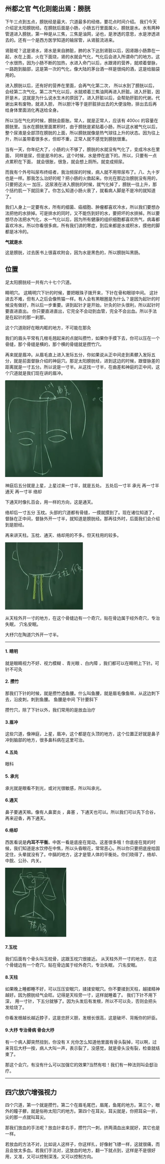 ## 州都之官 气化则能出焉：膀胱
下午三点到五点，膀胱经是最大、穴道最多的经络，要花点时间介绍。
我们今天介绍足太阳膀胱经。在膀胱后面是小肠，小肠五行里面属火，膀胱是水。水有两种管道进入膀胱，第一种是从三焦，三焦是油网，泌也，是渗透的意思，水是渗透进去的。还有一个是西方医学知道的输尿管，从肾脏流进来。

肾脏呢？这是肾水，肾水是来自肺脏，肺的水下达到肾脏以后，因肾跟小肠靠在一起，水在上面，火在下面烧，肾的水就会气化，气化后会进入所谓命门的地方。这个水很热，因为小肠不断的加热，水进入命门以后，水跟肾的营养，就顺着督脉，一路跑到脑部，这是第一次的气化，像大陆的茅台酒一样是很纯的酒，这是给脑袋用的。

进入膀胱以后，还有好的营养在里面，会再气化第二次， 所以水到了膀胱以后，会经第二次气化。第二次气化以后，水就顺着三焦油网再进入肝脏。进入肝脏，因肝是木，这就是为什么说水生木的原因了。进入肝脏以后，会帮助肝脏的代谢。代谢出来有废物，就进入胆， 所以胆汁等于是肝脏排出去的大便浊物，排出去后再给身体里面消化再送给全身。

所以当在气化的时候，膀胱会膨胀。常人，就是正常人，应该有 400cc 的容量在膀胱里。当水在膀胱里面累积时，由于膀胱是紧贴着小肠，所以这水被气化以后，整个尿液是全部顶在膀胱的上面，所以膀胱就像是热气球往上升的状态。因为往上升，所以虽带着很多水，但却不重，正常人就不感觉到膀胱很重。

当有一天，你年纪大了，小肠的火不够了，膀胱的水就没有气化了，变成冷水在里面， 同样是尿，但是是冷的水。这个时候，水是停在底下的。所以，只要有一点点累积在下面， 就会很胀，很急，就会想上厕所。就变成频尿。

而我有个外号叫尿布终结者，我治频尿的时候，病人就不用带尿布了。八、九十岁也是一样。那我怎么治好的呢？把小肠的火救起来。你光在那边治膀胱没有用的，只要把这火一 加压，这尿液在进入膀胱的时候，就气化掉了，膀胱一往上升，那个括约肌一下就回来了。你怎么知道小肠火衰了，就看病人脚是不是冷的就知道了。

我们人身上一定要有水，所有的细菌、癌细胞、肿瘤都喜欢冷水，所以我们要想办法把他的水排掉。可是排水的同时，又不能伤到好的水，要把坏的水排掉。所以要想尽办法把水气化，水一气化以后，因为所有健康的组织细胞都喜欢热气，病毒都喜欢冷水。所以你看很多病，所有我们讲的寒症，到后来都是水或积水，摸他的脚都是冰冷的。

**气就是水** 

这是膀胱，过去医书上很喜欢附会，因为水是黑色的，所以膀胱叫黑肠。

## 位置
足太阳膀胱经一共有六十七个穴道。 

睛明穴。 这睛明穴下针的时候，要把眼珠子拨开来，下针在骨和眼球中间。
这针进去不难，但有人之后会像熊猫一样。有人会有黑眼圈是为什么？是因为起针的时候没有做好，所以后一步重要。讲到起针才是开始，针灸的针头很利，所以起针时要直进直出。
你只要直进直出，它完全不会动到血管，完全不会出血。所以手法是在起针的那一刹那。

这个穴道刚好在眼内眶的地方，不可能在那灸

我们的眉头平常有几根毛翘起来的点就叫攒竹，如果你手摸下去，你可以压在一个骨缝，那个骨缝是横的，那个横的骨缝就是攒竹穴。

再来就是眉冲。从眉毛直上进入发际五分，你如果说从正中间走到素髎入发际五分，就是前面督脉介绍的神庭穴。那足太阳膀胱经，进到这边的时候，跟督脉差的距离就是一寸五分。所以说是一寸半。从这找一寸半，在曲差和神庭的正中间，这个穴道就是我们现在讲的眉冲。

<img src="./曲差眉冲.png">

神庭后五分就是上星，上星过来一寸半，就是五处。
五处后一寸半 承光 再一寸半 通天 再一寸半 络却

下通天时像扎百会，用一样的方向，这是通天。

络却后一寸五分 玉枕。头部的穴道都有骨缝，一摸就摸到了。现在诸位知道了，督脉在正中间，督脉外开一寸半，就知道是膀胱经。那再往外时，后面我们会介绍到是胆经。


再来讲天柱。玉枕、通天、络却用的不多。但天柱用的较多。

<img src="./天柱.png">

从天柱外开一寸的地方，在这个骨缝边有一个奇穴，贴在骨边属于经外奇穴，专治失眠， 穴名安眠。

大杼穴在陶道穴外开一寸半。

---

#### 1. 睛明
就是眼睛视力不好、视力模糊 、青光眼 、白内障 ，我们都可以在睛明上下针。可针不可灸
#### 2. 攒竹
那我们下针的时候，就是攒竹透鱼腰。什么叫鱼腰，就是眉毛像鱼嘛，从这边刺下去，沿皮刺，刺到鱼腰。 鱼腰是中间 下针要斜下

攒竹穴，除了下针以外，我们常用的是放血治疗
#### 3.眉冲
这些穴道，像神庭，上星，眉冲，这个都是在头顶的地方，这个位置正好就是鼻子冲到脑部的地方，很多鼻科病在这里可治。
#### 4.五处
眼科
#### 5. 承光
承光就是眼看不到光，或对光很敏感，所以叫承光。
#### 6.通天
鼻子要通天嘛。像有人鼻窦炎 ，鼻塞 ，下通天也可以。所以我们可以先下合谷，再来迎香，再下通天。
#### 6.络却
西医看说是**内耳不平衡**。中医一看是底座在晃动。这差很多哦！你底座在晃的时候，我们知道是水饮停在中焦，所以头昏眼花，常常恶心。所以你只要把底座给固定住，头晕就没有了。中膈的地方，这才是管人体的平衡处。你们晓得了，络却、中脘、公孙、内关。

<img src="./内耳不平衡.png">

#### 7.玉枕
我们后面有个骨头叫玉枕骨，这跟玉枕穴很接近。
从天柱外开一寸的地方，在这个骨缝边有一个奇穴，贴在骨边属于经外奇穴，专治失眠， 穴名安眠。
#### 8.天柱
如果晚上睡都睡不好，可以压压安眠穴，揉揉安眠穴。你不要揉到天柱，越揉精神越好。因为膀胱经气会旺。记得是天柱旁一寸，这样就睡着了。
我们下针不用下深， 用一寸针，下五分就够了。因为头发后有发根，所以不可以灸，否则会把头发给烧了。

你看发根越长越近脖子，这是忠肝义胆，发根长很高，这是破坏、背叛你的奸臣。
#### 9.大杼  专治骨病 骨会大杼
有一个病人脚突然扭到，你没有 X 光你怎么知道他里面有骨头裂掉，可以啊，过来背后大杼一按，病人大叫一声，表示裂了，没感觉，就是骨头没有裂，检查就结束了。

那这个会穴，有没有什么可以加强它的效果?当然有啦！我们有一种法则叫会郄治疗。

---


## 四穴放穴增强视力
四个穴道，第一个就是攒竹。第二个在眉毛尾巴，眉尾，鱼尾的地方。第三个，眼外的瞳子髎，就是俗称太阳穴的地方。第四个在耳尖，耳尖就是，你把耳朵一折，尖的那一点就叫耳尖。

那我们放血的手法呢？放血针拿右手，攒竹穴一刺，挤两滴血出来就好，其它也是一样。

若放血的方法不对，比如说人这样子，你这样扎，好像射飞镖一样，这就很痛，而且会放太多血。若我们手法对，这放血的地方，翻一下就点到，这样是不是很好用，又准，又可以控制深浅，又可以控制方向。
